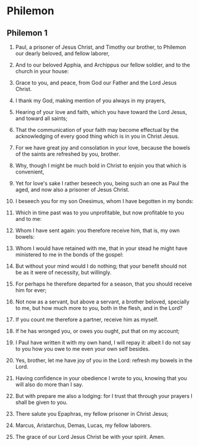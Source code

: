 # Philemon

## Philemon 1

1. Paul, a prisoner of Jesus Christ, and Timothy our brother, to Philemon our dearly beloved, and fellow laborer,

2. And to our beloved Apphia, and Archippus our fellow soldier, and to the church in your house:

3. Grace to you, and peace, from God our Father and the Lord Jesus Christ.

4. I thank my God, making mention of you always in my prayers,

5. Hearing of your love and faith, which you have toward the Lord Jesus, and toward all saints;

6. That the communication of your faith may become effectual by the acknowledging of every good thing which is in you in Christ Jesus.

7. For we have great joy and consolation in your love, because the bowels of the saints are refreshed by you, brother.

8. Why, though I might be much bold in Christ to enjoin you that which is convenient,

9. Yet for love's sake I rather beseech you, being such an one as Paul the aged, and now also a prisoner of Jesus Christ.

10. I beseech you for my son Onesimus, whom I have begotten in my bonds:

11. Which in time past was to you unprofitable, but now profitable to you and to me:

12. Whom I have sent again: you therefore receive him, that is, my own bowels:

13. Whom I would have retained with me, that in your stead he might have ministered to me in the bonds of the gospel:

14. But without your mind would I do nothing; that your benefit should not be as it were of necessity, but willingly.

15. For perhaps he therefore departed for a season, that you should receive him for ever;

16. Not now as a servant, but above a servant, a brother beloved, specially to me, but how much more to you, both in the flesh, and in the Lord?

17. If you count me therefore a partner, receive him as myself.

18. If he has wronged you, or owes you ought, put that on my account;

19. I Paul have written it with my own hand, I will repay it: albeit I do not say to you how you owe to me even your own self besides.

20. Yes, brother, let me have joy of you in the Lord: refresh my bowels in the Lord.

21. Having confidence in your obedience I wrote to you, knowing that you will also do more than I say.

22. But with prepare me also a lodging: for I trust that through your prayers I shall be given to you.

23. There salute you Epaphras, my fellow prisoner in Christ Jesus;

24. Marcus, Aristarchus, Demas, Lucas, my fellow laborers.

25. The grace of our Lord Jesus Christ be with your spirit. Amen.